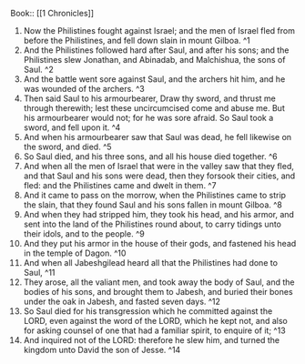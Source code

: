  Book:: [[1 Chronicles]]
 1. Now the Philistines fought against Israel; and the men of Israel fled from before the Philistines, and fell down slain in mount Gilboa. ^1
 2. And the Philistines followed hard after Saul, and after his sons; and the Philistines slew Jonathan, and Abinadab, and Malchishua, the sons of Saul. ^2
 3. And the battle went sore against Saul, and the archers hit him, and he was wounded of the archers. ^3
 4. Then said Saul to his armourbearer, Draw thy sword, and thrust me through therewith; lest these uncircumcised come and abuse me. But his armourbearer would not; for he was sore afraid. So Saul took a sword, and fell upon it. ^4
 5. And when his armourbearer saw that Saul was dead, he fell likewise on the sword, and died. ^5
 6. So Saul died, and his three sons, and all his house died together. ^6
 7. And when all the men of Israel that were in the valley saw that they fled, and that Saul and his sons were dead, then they forsook their cities, and fled: and the Philistines came and dwelt in them. ^7
 8. And it came to pass on the morrow, when the Philistines came to strip the slain, that they found Saul and his sons fallen in mount Gilboa. ^8
 9. And when they had stripped him, they took his head, and his armor, and sent into the land of the Philistines round about, to carry tidings unto their idols, and to the people. ^9
 10. And they put his armor in the house of their gods, and fastened his head in the temple of Dagon. ^10
 11. And when all Jabeshgilead heard all that the Philistines had done to Saul, ^11
 12. They arose, all the valiant men, and took away the body of Saul, and the bodies of his sons, and brought them to Jabesh, and buried their bones under the oak in Jabesh, and fasted seven days. ^12
 13. So Saul died for his transgression which he committed against the LORD, even against the word of the LORD, which he kept not, and also for asking counsel of one that had a familiar spirit, to enquire of it; ^13
 14. And inquired not of the LORD: therefore he slew him, and turned the kingdom unto David the son of Jesse. ^14
